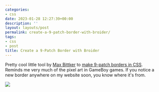```yaml
---
categories:
- css
date: 2023-01-28 12:27:39+00:00
description: ''
layout: layouts/post
permalink: create-a-9-patch-border-with-broider/
tags:
- css
- post
title: Create a 9-Patch Border with Broider
---
```


Pretty cool little tool by [Max Bittker](https://maxbittker.com/) to [make 9-patch borders in CSS](https://maxbittker.github.io/broider/). Reminds me very much of the pixel art in GameBoy games. If you notice a new border anywhere on my website soon, you know where it's from.

<img src="https://cdn.chrishannah.me/images/2023/01/Screenshot-2023-01-28-at-12.26.12.png">
